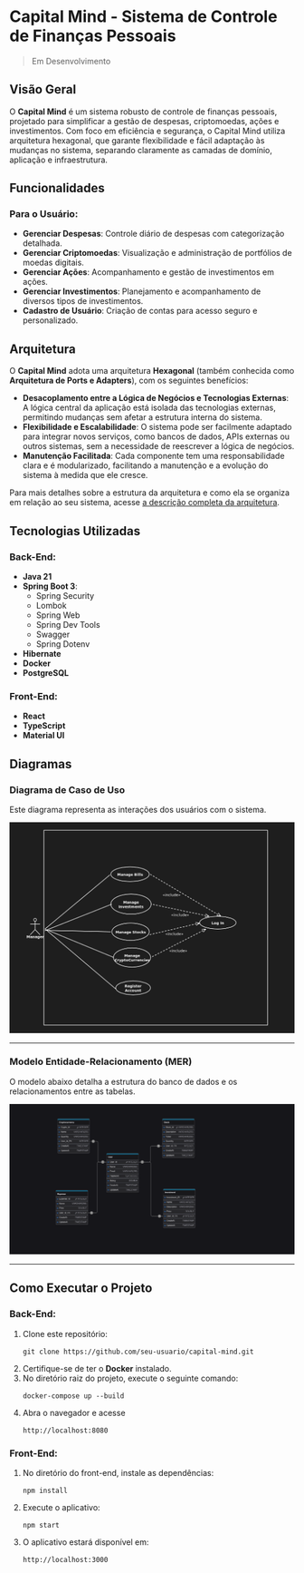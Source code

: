 # Capital Mind - Sistema de Controle de Finanças Pessoais

> Em Desenvolvimento

## Visão Geral

O **Capital Mind** é um sistema robusto de controle de finanças pessoais, projetado para simplificar a gestão de despesas, criptomoedas, ações e investimentos. Com foco em eficiência e segurança, o Capital Mind utiliza arquitetura hexagonal, que garante flexibilidade e fácil adaptação às mudanças no sistema, separando claramente as camadas de domínio, aplicação e infraestrutura.

## Funcionalidades

### Para o Usuário:

- **Gerenciar Despesas**: Controle diário de despesas com categorização detalhada.
- **Gerenciar Criptomoedas**: Visualização e administração de portfólios de moedas digitais.
- **Gerenciar Ações**: Acompanhamento e gestão de investimentos em ações.
- **Gerenciar Investimentos**: Planejamento e acompanhamento de diversos tipos de investimentos.
- **Cadastro de Usuário**: Criação de contas para acesso seguro e personalizado.

## Arquitetura

O **Capital Mind** adota uma arquitetura **Hexagonal** (também conhecida como **Arquitetura de Ports e Adapters**), com os seguintes benefícios:

- **Desacoplamento entre a Lógica de Negócios e Tecnologias Externas**: A lógica central da aplicação está isolada das tecnologias externas, permitindo mudanças sem afetar a estrutura interna do sistema.
- **Flexibilidade e Escalabilidade**: O sistema pode ser facilmente adaptado para integrar novos serviços, como bancos de dados, APIs externas ou outros sistemas, sem a necessidade de reescrever a lógica de negócios.
- **Manutenção Facilitada**: Cada componente tem uma responsabilidade clara e é modularizado, facilitando a manutenção e a evolução do sistema à medida que ele cresce.

Para mais detalhes sobre a estrutura da arquitetura e como ela se organiza em relação ao seu sistema, acesse [a descrição completa da arquitetura](./api/src/main/java/gustavo/ventieri/capitalmind/docs/architecture/hexagonArchitecture.md).

## Tecnologias Utilizadas

### Back-End:

- **Java 21**
- **Spring Boot 3**:
  - Spring Security
  - Lombok
  - Spring Web
  - Spring Dev Tools
  - Swagger
  - Spring Dotenv
- **Hibernate**
- **Docker**
- **PostgreSQL**

### Front-End:

- **React**
- **TypeScript**
- **Material UI**

## Diagramas

### Diagrama de Caso de Uso

Este diagrama representa as interações dos usuários com o sistema.

![Diagrama de Caso de Uso](./api/src/main/java/gustavo/ventieri/capitalmind/docs/useCase/UseCase_CapitalMind.png)

---

### Modelo Entidade-Relacionamento (MER)

O modelo abaixo detalha a estrutura do banco de dados e os relacionamentos entre as tabelas.

![Modelo Entidade-Relacionamento (MER)](./api/src/main/java/gustavo/ventieri/capitalmind/docs/mer/MER_CapitalMind.png)

---

## Como Executar o Projeto

### Back-End:

1. Clone este repositório:
   ```
   git clone https://github.com/seu-usuario/capital-mind.git
   ```
2. Certifique-se de ter o **Docker** instalado.
3. No diretório raiz do projeto, execute o seguinte comando:
   ```
   docker-compose up --build
   ```
4. Abra o navegador e acesse
   ```
   http://localhost:8080
   ```

### Front-End:

1. No diretório do front-end, instale as dependências:
   ```
   npm install
   ```
2. Execute o aplicativo:
   ```
   npm start
   ```
3. O aplicativo estará disponível em:
   ```
   http://localhost:3000
   ```
